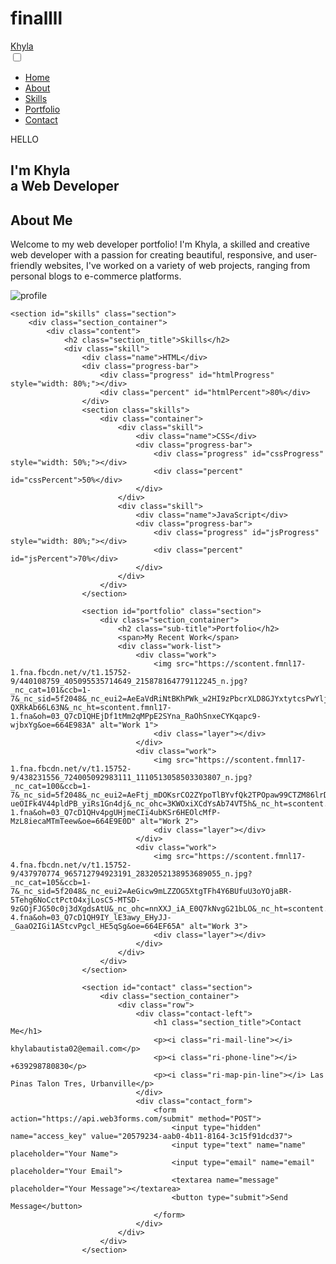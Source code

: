# finallll
<!DOCTYPE html>
<html lang="en">
<head>
    <meta charset="UTF-8" />
    <meta http-equiv="X-UA-Compatible" content="IE=edge" />
    <meta name="viewport" content="width=device-width, initial-scale=1.0" />
    <link href="https://cdn.jsdelivr.net/npm/remixicon@4.2.0/fonts/remixicon.css" rel="stylesheet" />
    <link rel="stylesheet" href="style.css" />
    <title>Web Design Mastery | Responsive Portfolio</title>
</head>
<body>
    <nav>
        <div class="nav__content">
            <div class="logo"><a href="#">Khyla</a></div>
            <label for="check" class="checkbox">
                <i class="ri-menu-line"></i>
            </label>
            <input type="checkbox" name="check" id="check">
            <ul>
                <li><a href="#">Home</a></li>
                <li><a href="#">About</a></li>
                <li><a href="#">Skills</a></li>
                <li><a href="#">Portfolio</a></li>  
                <li><a href="#">Contact</a></li> 
            </ul> 
        </div>
    </nav>
    <section class="section">
        <div class="section__container">
            <div class="content">
                <p class="subtitle">HELLO</p>
                <h1 class="title">
                    I'm <span>Khyla<br>a</span> Web Developer
                </h1>
                <section id="About" class="section">
                    <div class="section__container">
                    </div class="content">
                    <h2 class="section_title">About Me</h2>
                <p class="description">
                    Welcome to my web developer portfolio! I'm Khyla, a skilled and creative web developer with a passion for creating beautiful, responsive, and user-friendly websites, I've worked on a variety of web projects, ranging from personal blogs to e-commerce platforms.
                </p>
                <div class="action__btns">
                </div>
            </div>
            <div class="image">
                <img src="https://scontent.fmnl17-1.fna.fbcdn.net/v/t1.15752-9/440139778_454213797169707_1714795442042345566_n.jpg?_nc_cat=108&ccb=1-7&_nc_sid=5f2048&_nc_eui2=AeGpdb6jbzYHoN5F7l9P5IsCpm7mTiMJo7KmbuZOIwmjsmx50phD39AbjxZj3gbZgf4UfczLqs9I5BpvMhr2JL0w&_nc_ohc=FpcWWieUBcIQ7kNvgE3aPt9&_nc_ht=scontent.fmnl17-1.fna&oh=03_Q7cD1QGRb8ynJsQ-DNv13orwecSunWbzy6GwgopkfA-Lccn6tg&oe=665607CB" alt="profile"/>
            </div>
        </div>
    </section>

    <section id="skills" class="section">
        <div class="section_container">
            <div class="content">
                <h2 class="section_title">Skills</h2>
                <div class="skill">
                    <div class="name">HTML</div>
                    <div class="progress-bar">
                        <div class="progress" id="htmlProgress" style="width: 80%;"></div>
                        <div class="percent" id="htmlPercent">80%</div>
                    </div>
                    <section class="skills">
                        <div class="container">
                            <div class="skill">
                                <div class="name">CSS</div>
                                <div class="progress-bar">
                                    <div class="progress" id="cssProgress" style="width: 50%;"></div>
                                    <div class="percent" id="cssPercent">50%</div>
                                </div>
                            </div>
                            <div class="skill">
                                <div class="name">JavaScript</div>
                                <div class="progress-bar">
                                    <div class="progress" id="jsProgress" style="width: 80%;"></div>
                                    <div class="percent" id="jsPercent">70%</div>
                                </div>
                            </div>
                        </div>
                    </section>

                    <section id="portfolio" class="section">
                        <div class="section_container">
                            <h2 class="sub-title">Portfolio</h2>
                            <span>My Recent Work</span>
                            <div class="work-list">
                                <div class="work">
                                    <img src="https://scontent.fmnl17-1.fna.fbcdn.net/v/t1.15752-9/440108759_405095535714649_215878164779112245_n.jpg?_nc_cat=101&ccb=1-7&_nc_sid=5f2048&_nc_eui2=AeEaVdRiNtBKhPWk_w2HI9zPbcrXLD8GJYxtytcsPwYljDRS18Ku8Vl5t23DvmVLnB1Blnu8Oulz1CHbtx58B2KV&_nc_ohc=BUjJfM-QXRkAb66L63N&_nc_ht=scontent.fmnl17-1.fna&oh=03_Q7cD1QHEjDf1tMm2qMPpE2SYna_RaOhSnxeCYKqapc9-wjbxYg&oe=664E983A" alt="Work 1">
                                    <div class="layer"></div>
                                </div>
                                <div class="work">
                                    <img src="https://scontent.fmnl17-1.fna.fbcdn.net/v/t1.15752-9/438231556_724005092983111_1110513058503303807_n.jpg?_nc_cat=100&ccb=1-7&_nc_sid=5f2048&_nc_eui2=AeFtj_mDOKsrCO2ZYpoTlBYvfQk2TPOpaw99CTZM86lrD2RmIJZk3ss3fnBFr-ueOIFk4V44pldPB_yiRs1Gn4dj&_nc_ohc=3KWOxiXCdYsAb74VT5h&_nc_ht=scontent.fmnl17-1.fna&oh=03_Q7cD1QHv4pgUHjmeCIi4ubKSr6HEOlcMfP-MzL8iecaMTmTeew&oe=664E9E0D" alt="Work 2">
                                    <div class="layer"></div>
                                </div>
                                <div class="work">
                                    <img src="https://scontent.fmnl17-4.fna.fbcdn.net/v/t1.15752-9/437970774_965712794923191_2832052138953689055_n.jpg?_nc_cat=105&ccb=1-7&_nc_sid=5f2048&_nc_eui2=AeGicw9mLZZOG5XtgTFh4Y6BUfuU3oYOjaBR-5Tehg6NoCctPctO4xjLosC5-MTSD-9zGOjFJG50c0j3dXgdsAtU&_nc_ohc=nnXXJ_iA_E0Q7kNvgG21bLO&_nc_ht=scontent.fmnl17-4.fna&oh=03_Q7cD1QH9IY_lE3awy_EHyJJ-_GaaO2IGi1AStcvPgcl_HE5qSg&oe=664EF65A" alt="Work 3">
                                    <div class="layer"></div>
                                </div>
                            </div>
                        </div>
                    </section>

                    <section id="contact" class="section">
                        <div class="section_container">
                            <div class="row">
                                <div class="contact-left">
                                    <h1 class="section_title">Contact Me</h1>
                                    <p><i class="ri-mail-line"></i> khylabautista02@email.com</p>
                                    <p><i class="ri-phone-line"></i> +639298780830</p>
                                    <p><i class="ri-map-pin-line"></i> Las Pinas Talon Tres, Urbanville</p>
                                </div>
                                <div class="contact_form">
                                    <form action="https://api.web3forms.com/submit" method="POST">
                                        <input type="hidden" name="access_key" value="20579234-aab0-4b11-8164-3c15f91dcd37">
                                        <input type="text" name="name" placeholder="Your Name">
                                        <input type="email" name="email" placeholder="Your Email">
                                        <textarea name="message" placeholder="Your Message"></textarea>
                                        <button type="submit">Send Message</button>
                                    </form>
                                </div>
                            </div>
                        </div>
                    </section>
</body>
</html>
<style> @import url('https://fonts.googleapis.com/css2?family=Poppins:ital,wght@0,100;0,200;0,300;0,400;0,500;0,600;0,700;0,800;0,900;1,100;1,200;1,300;1,400;1,500;1,600;1,700;1,800;1,900&display=swap');

:root {
    --primary-color: #a855f7;
    --primary-color-dark: #9333ea;
    --secondary-color: #ca8a04;
    --text-dark: #1f2937;
    --text-light: #6b7280;
    --extra-light: #faf5ff;
    --max-width: 1200px;
}

* {
    padding: 0;
    margin: 0;
    box-sizing: border-box;
}

a {
    text-decoration: none;
}

body {
    font-family: "Poppins", sans-serif;
}

nav {
    width: 100%;
    position: fixed;
    top: 0;
    left: 0;
    background-color: #ffffff;
    z-index: 99;
}

.nav_content {
    max-width: var(--max-width);
    margin: auto;
    padding: 1.5rem 1rem;
    display: flex;
    align-items: center;
    justify-content: space-between;
}

nav .logo a {
    font-size: 1.5rem;
    font-weight: 600;
    color: var(--primary-color);
    transition: .3s;
}

nav .logo a:hover {
    color: var(--primary-color-dark);
}

nav .checkbox {
    display: none;
}

nav input {
    display: none;
}

nav .checkbox i {
    font-size: 2rem;
    color: var(--primary-color);
    cursor: pointer;
}

ul {
    display: flex;
    align-items: center;
    gap: 1rem;
    list-style: none;
    transition: left 0.3s;
}

ul li a {
    padding: 1rem;
    border: 2px solid transparent;
    text-decoration: none;
    font-weight: 600;
    color: var(--text-dark);
    transition: 0.3s;
}

ul li a:hover {
    border-color: var(--secondary-color);
    color: var(--secondary-color);
}

.section {
    background-color: var(--extra-light);
}

.section_container {
    min-height: 100vh;
    max-width: var(--max-width);
    margin: auto;
    padding: 1rem;
    display: grid;
    grid-template-columns: repeat(2, 1fr);
    gap: 4rem;
}

.subtitle {
    letter-spacing: 2px;
    font-weight: 400;
    line-height: 3rem;
    color: var(--text-dark);
    margin-bottom: 1rem;
}

.title span {
    font-weight: 600;
}

.description {
    line-height: 1.5rem;
    margin-bottom: 2rem;
}

.action__btns {
    display: flex;
    gap: 1rem;
}

.action__btns button {
    font-size: 1rem;
    font-weight: 600;
    letter-spacing: 2px;
    padding: 1rem 2rem;
    outline: none;
    border: 2px solid var(--primary-color);
    border-radius: 10px;
    transition: 0.3s;
    cursor: pointer;
}

.hire__me {
    background-color: var(--primary-color);
    color: #ffffff;
}

.hire__me:hover {
    background-color: var(--secondary-color);
}

.portfolio {
    color: var(--primary-color);
}

.image {
    display: grid;
    place-items: center;
}

.image img {
    max-width: 25rem;
    border-radius: 50%;
}

.portfolio:hover {
    background-color: var(--primary-color-dark);
    color: #ffffff;
}

.content {
    display: flex;
    flex-direction: column;
    justify-content: center;
}

@media (max-width: 750px) {
    nav .checkbox {
        display: block;
    }

    ul {
        position: absolute;
        width: 100%;
        height: calc(100vh - 85px);
        left: -100%;
        top: 85px;
        background-color: var(--extra-light);
        flex-direction: column;
        justify-content: center;
        gap: 3rem;
    }

    nav #check:checked ~ ul {
        left: 0;
    }

    ul li a {
        font-size: 1.25rem;
    }

    .section__container {
        padding: 10rem 1rem 5rem 1rem;
        text-align: center;
        grid-template-columns: repeat(1, 1fr);
    }

    .image {
        grid-area: 1/1/2/2;
    }

    .action__btns {
        margin: auto;
    }
}

.skill {
    margin-bottom: 20px;
}

.name {
    font-weight: bold;
    color: #90EE90;
}

.progress-bar {
    display: flex;
    align-items: center;
    width: 100%;
    background-color: #f0f0f0;
    border-radius: 5px;
    overflow: hidden;
}

.progress {
    height: 30px;
    background-color: #90EE90;
    color: white;
    text-align: center;
    line-height: 30px;
    transition: width 0.5s ease;
}

#portfolio {
    padding: 50px 0;
}

.work-list {
    display: grid;
    grid-template-columns: repeat(auto-fit, minmax(250px, 1fr));
    grid-gap: 40px;
    margin-top: 50px;
}

.work {
    border-radius: 10px;
    position: relative;
    overflow: hidden;
}

.work img {
    width: 100%;
    border-radius: 10px;
    display: block;
    transition: transform 0.5s;
}

.layer {
    width: 100%;
    height: 0;
    background: linear-gradient(rgba(0,0,0,0.6), #03ad28);
    border-radius: 10px;
    position: absolute;
    left: 0;
    bottom: 0;
    overflow: hidden;
    display: flex;
    align-items: center;
    justify-content: center;
    flex-direction: column;
    padding: 0 40px;
    text-align: center;
    font-size: 14px;
    transition: height 0.5s;
}

.layer h3 {
    font-weight: 500;
    margin-bottom: 20px;
}

.layer a {
    margin-top: 20px;
    color: #03ad28;
    text-decoration: none;
    font-size: 18px;
    line-height: 60px;
    background: #fff;
    width: 60px;
    height: 60px;
    border-radius: 50%;
    text-align: center;
}

.work:hover img {
    transform: scale(1.1);
}

.work:hover .layer {
    height: 100%;
}

.btn {
    display: block;
    margin: 50px auto;
    width: fit-content;
    border: 1px solid #03ad28;
    padding: 14px 50px;
    border-radius: 6px;
    text-decoration: none;
    color: #fff;
    transition: background 0.5s;
}

.btn:hover {
    background: #ff004f;
}

.contact-left {
    flex-basis: 35%;
}

.contact-right {
    flex-basis: 60%;
}

.contact-left p {
    margin-top: 30px;
}

.header-text {
    margin-top: 20%;
    font-size: 30px;
}

.header-text h1 {
    font-size: 60px;
    margin-top: 20px;
}

.section-title {
    font-size: 60px;
    font-weight: 600;
    color: #080808;
}
